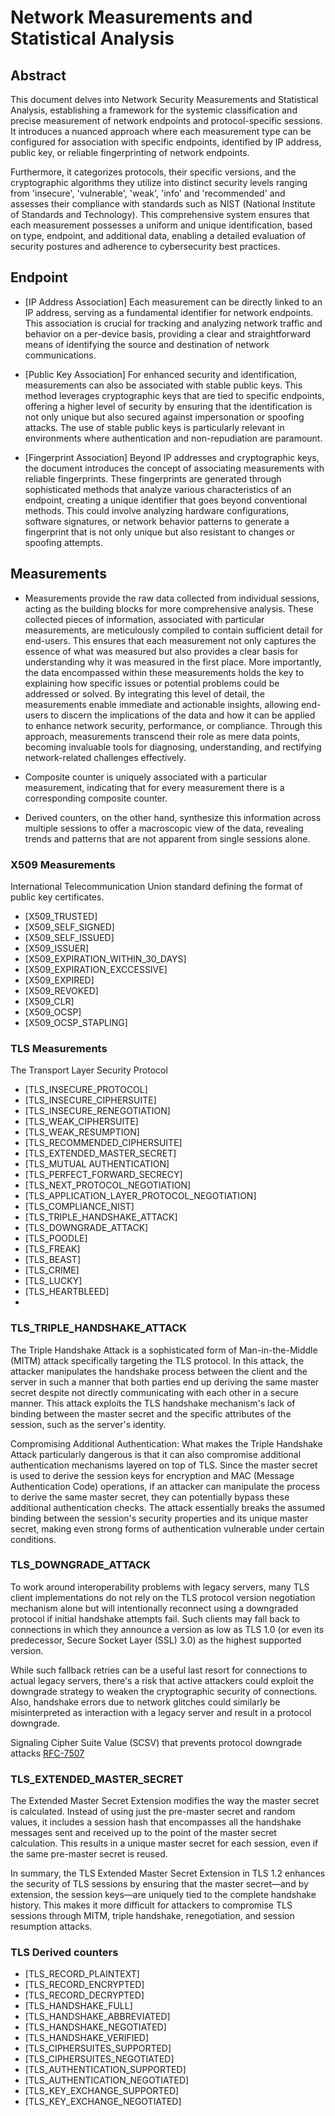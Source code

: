 # Network Measurements and Statistical Analysis

## Abstract

This document delves into Network Security Measurements and Statistical Analysis, establishing a framework for the systemic classification and precise measurement of network endpoints and protocol-specific sessions. It introduces a nuanced approach where each measurement type can be configured for association with specific endpoints, identified by IP address, public key, or reliable fingerprinting of network endpoints.

Furthermore, it categorizes protocols, their specific versions, and the cryptographic algorithms they utilize into distinct security levels ranging from 'insecure', 'vulnerable', 'weak', 'info' and 'recommended' and assesses their compliance with standards such as NIST (National Institute of Standards and Technology). This comprehensive system ensures that each measurement possesses a uniform and unique identification, based on type, endpoint, and additional data, enabling a detailed evaluation of security postures and adherence to cybersecurity best practices.

## Endpoint

- [IP Address Association] Each measurement can be directly linked to an IP address, serving as a fundamental identifier for network endpoints. This association is crucial for tracking and analyzing network traffic and behavior on a per-device basis, providing a clear and straightforward means of identifying the source and destination of network communications.

- [Public Key Association]  For enhanced security and identification, measurements can also be associated with stable public keys. This method leverages cryptographic keys that are tied to specific endpoints, offering a higher level of security by ensuring that the identification is not only unique but also secured against impersonation or spoofing attacks. The use of stable public keys is particularly relevant in environments where authentication and non-repudiation are paramount.

- [Fingerprint Association] Beyond IP addresses and cryptographic keys, the document introduces the concept of associating measurements with reliable fingerprints. These fingerprints are generated through sophisticated methods that analyze various characteristics of an endpoint, creating a unique identifier that goes beyond conventional methods. This could involve analyzing hardware configurations, software signatures, or network behavior patterns to generate a fingerprint that is not only unique but also resistant to changes or spoofing attempts.


## Measurements

- Measurements provide the raw data collected from individual sessions, acting as the building blocks for more comprehensive analysis. These collected pieces of information, associated with particular measurements, are meticulously compiled to contain sufficient detail for end-users. This ensures that each measurement not only captures the essence of what was measured but also provides a clear basis for understanding why it was measured in the first place. More importantly, the data encompassed within these measurements holds the key to explaining how specific issues or potential problems could be addressed or solved. By integrating this level of detail, the measurements enable immediate and actionable insights, allowing end-users to discern the implications of the data and how it can be applied to enhance network security, performance, or compliance. Through this approach, measurements transcend their role as mere data points, becoming invaluable tools for diagnosing, understanding, and rectifying network-related challenges effectively.

- Composite counter is uniquely associated with a particular measurement, indicating that for every measurement there is a corresponding composite counter. 

- Derived counters, on the other hand, synthesize this information across multiple sessions to offer a macroscopic view of the data, revealing trends and patterns that are not apparent from single sessions alone.

### X509 Measurements

International Telecommunication Union standard defining the format of public key certificates.

- [X509_TRUSTED]
- [X509_SELF_SIGNED]
- [X509_SELF_ISSUED]
- [X509_ISSUER]
- [X509_EXPIRATION_WITHIN_30_DAYS]
- [X509_EXPIRATION_EXCCESSIVE]
- [X509_EXPIRED]
- [X509_REVOKED]
- [X509_CLR]
- [X509_OCSP]
- [X509_OCSP_STAPLING]

### TLS Measurements

The Transport Layer Security Protocol

- [TLS_INSECURE_PROTOCOL]
- [TLS_INSECURE_CIPHERSUITE]
- [TLS_INSECURE_RENEGOTIATION]
- [TLS_WEAK_CIPHERSUITE]
- [TLS_WEAK_RESUMPTION]
- [TLS_RECOMMENDED_CIPHERSUITE]
- [TLS_EXTENDED_MASTER_SECRET]
- [TLS_MUTUAL AUTHENTICATION]
- [TLS_PERFECT_FORWARD_SECRECY]
- [TLS_NEXT_PROTOCOL_NEGOTIATION]
- [TLS_APPLICATION_LAYER_PROTOCOL_NEGOTIATION]
- [TLS_COMPLIANCE_NIST]
- [TLS_TRIPLE_HANDSHAKE_ATTACK]
- [TLS_DOWNGRADE_ATTACK]
- [TLS_POODLE]
- [TLS_FREAK]
- [TLS_BEAST]
- [TLS_CRIME]
- [TLS_LUCKY]
- [TLS_HEARTBLEED]
-

### TLS_TRIPLE_HANDSHAKE_ATTACK

The Triple Handshake Attack is a sophisticated form of Man-in-the-Middle (MITM) attack specifically targeting the TLS protocol. In this attack, the attacker manipulates the handshake process between the client and the server in such a manner that both parties end up deriving the same master secret despite not directly communicating with each other in a secure manner. This attack exploits the TLS handshake mechanism's lack of binding between the master secret and the specific attributes of the session, such as the server's identity.

Compromising Additional Authentication: What makes the Triple Handshake Attack particularly dangerous is that it can also compromise additional authentication mechanisms layered on top of TLS. Since the master secret is used to derive the session keys for encryption and MAC (Message Authentication Code) operations, if an attacker can manipulate the process to derive the same master secret, they can potentially bypass these additional authentication checks. The attack essentially breaks the assumed binding between the session's security properties and its unique master secret, making even strong forms of authentication vulnerable under certain conditions.

### TLS_DOWNGRADE_ATTACK

To work around interoperability problems with legacy servers, many
TLS client implementations do not rely on the TLS protocol version
negotiation mechanism alone but will intentionally reconnect using a
downgraded protocol if initial handshake attempts fail.  Such clients
may fall back to connections in which they announce a version as low
as TLS 1.0 (or even its predecessor, Secure Socket Layer (SSL) 3.0)
as the highest supported version.

While such fallback retries can be a useful last resort for
connections to actual legacy servers, there's a risk that active
attackers could exploit the downgrade strategy to weaken the
cryptographic security of connections.  Also, handshake errors due to
network glitches could similarly be misinterpreted as interaction
with a legacy server and result in a protocol downgrade.

Signaling Cipher Suite Value (SCSV) that prevents protocol downgrade attacks
[RFC-7507](ihttps://datatracker.ietf.org/doc/html/rfc7507) 

### TLS_EXTENDED_MASTER_SECRET

The Extended Master Secret Extension modifies the way the master secret is calculated. Instead of using just the pre-master secret and random values, it includes a session hash that encompasses all the handshake messages sent and received up to the point of the master secret calculation. This results in a unique master secret for each session, even if the same pre-master secret is reused.

In summary, the TLS Extended Master Secret Extension in TLS 1.2 enhances the security of TLS sessions by ensuring that the master secret—and by extension, the session keys—are uniquely tied to the complete handshake history. This makes it more difficult for attackers to compromise TLS sessions through MITM, triple handshake, renegotiation, and session resumption attacks.

### TLS Derived counters

- [TLS_RECORD_PLAINTEXT]
- [TLS_RECORD_ENCRYPTED]
- [TLS_RECORD_DECRYPTED]
- [TLS_HANDSHAKE_FULL]
- [TLS_HANDSHAKE_ABBREVIATED]
- [TLS_HANDSHAKE_NEGOTIATED]
- [TLS_HANDSHAKE_VERIFIED]
- [TLS_CIPHERSUITES_SUPPORTED]
- [TLS_CIPHERSUITES_NEGOTIATED]
- [TLS_AUTHENTICATION_SUPPORTED]
- [TLS_AUTHENTICATION_NEGOTIATED]
- [TLS_KEY_EXCHANGE_SUPPORTED]
- [TLS_KEY_EXCHANGE_NEGOTIATED]

